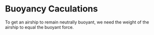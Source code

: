 # Buoyancy Caculations

To get an airship to remain neutrally buoyant, we need the weight of the airship to equal the buoyant force.